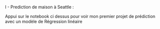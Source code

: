 I - Prediction de maison à Seattle : 

Appui sur le notebook ci dessus pour voir mon premier projet de prédiction avec un modèle de Régression linéaire
